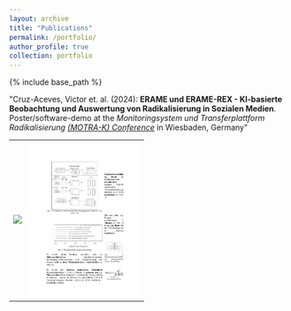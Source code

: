 ```yaml
---
layout: archive
title: "Publications"
permalink: /portfolio/
author_profile: true
collection: portfolio
---
```


{% include base_path %}

"Cruz-Aceves, Victor et. al. (2024): **ERAME und ERAME-REX - KI-basierte Beobachtung und Auswertung von Radikalisierung in Sozialen Medien**. Poster/software-demo at the *Monitoringsystem und Transferplattform Radikalisierung* [*(MOTRA-K) Conference*](https://www.motra.info/motra-k-2024/) in Wiesbaden, Germany"

|||
|:-:|:-:|
|<img src="../images/v2_s_MOTRA-K-Poster_geschw%C3%A4rzt.jpg" width="200" />|<img src="../images/Victor_poster_1S.jpg" width="200" />|